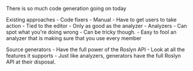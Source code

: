
There is so much code generation going on today 


Existing approaches 
    - Code fixers
        - Manual
        - Have to get users to take action
        - Tied to the editor 
        - Only as good as the analyzer
    - Analyzers
        - Can spot what you're doing wrong 
        - Can be tricky though. 
        - Easy to fool an analyzer that is making sure that you use every member

Source generators
    - Have the full power of the Roslyn API
        - Look at all the features it supports
        - Just like analyzers, generators have the full Roslyn API at their disposal.


